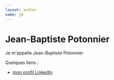 ```yaml
---
layout: author
name: jb
---
```


# Jean-Baptiste Potonnier

Je m'appelle Jean-Baptiste Potonnier

Quelques liens :

* [mon profil LinkedIn](https://www.linkedin.com/profile/view?id=6550104)
